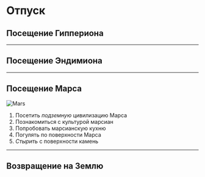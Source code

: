 # Отпуск


## Посещение Гиппериона

---
## Посещение Эндимиона

---
## Посещение Марса

![Mars](Mars.jpg)

1. Посетить _подземную_ цивилизацию Марса
2. Познакомиться с культурой марсиан
3. Попробовать марсианскую кухню
4. Погулять по поверхности Марса
5. _Стырить_ с поверхности камень 

---
## Возвращение на Землю